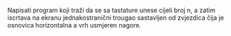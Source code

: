 Napisati program koji traži da se sa tastature unese cijeli broj n, a zatim iscrtava na
ekranu jednakostranični trougao sastavljen od zvjezdica čija je osnovica horizontalna a
vrh usmjeren nagore.
